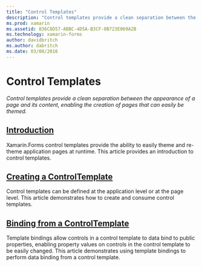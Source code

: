 ```yaml
---
title: "Control Templates"
description: "Control templates provide a clean separation between the appearance of a page and its content, enabling the creation of pages that can easily be themed."
ms.prod: xamarin
ms.assetid: 836C8D57-ABBC-4D5A-B3CF-0B723E069A2B
ms.technology: xamarin-forms
author: davidbritch
ms.author: dabritch
ms.date: 03/08/2016
---
```


# Control Templates

_Control templates provide a clean separation between the appearance of a page and its content, enabling the creation of pages that can easily be themed._

## [Introduction](introduction.md)

Xamarin.Forms control templates provide the ability to easily theme and re-theme application pages at runtime. This article provides an introduction to control templates.

## [Creating a ControlTemplate](creating.md)

Control templates can be defined at the application level or at the page level. This article demonstrates how to create and consume control templates.

## [Binding from a ControlTemplate](template-binding.md)

Template bindings allow controls in a control template to data bind to public properties, enabling property values on controls in the control template to be easily changed. This article demonstrates using template bindings to perform data binding from a control template.

